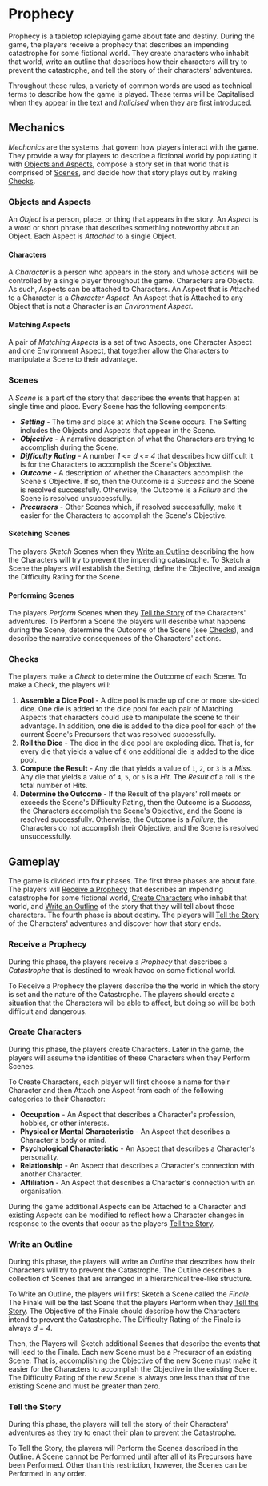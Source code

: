 # Prophecy
Prophecy is a tabletop roleplaying game about fate and destiny.
During the game, the players receive a prophecy that describes an impending catastrophe for some fictional world.
They create characters who inhabit that world, write an outline that describes how their characters will try to prevent the catastrophe, and tell the story of their characters' adventures.

Throughout these rules, a variety of common words are used as technical terms to describe how the game is played.
These terms will be Capitalised when they appear in the text and _Italicised_ when they are first introduced.

## Mechanics    
_Mechanics_ are the systems that govern how players interact with the game.
They provide a way for players to describe a fictional world by populating it with [Objects and Aspects](#objects-and-aspects), compose a story set in that world that is comprised of [Scenes](#scenes), and decide how that story plays out by making [Checks](#checks).

### Objects and Aspects
An _Object_ is a person, place, or thing that appears in the story.
An _Aspect_ is a word or short phrase that describes something noteworthy about an Object.
Each Aspect is _Attached_ to a single Object.

#### Characters
A _Character_ is a person who appears in the story and whose actions will be controlled by a single player throughout the game. Characters are Objects. As such, Aspects can be attached to Characters. An Aspect that is Attached to a Character is a _Character Aspect_.
An Aspect that is Attached to any Object that is not a Character is an _Environment Aspect_.

#### Matching Aspects
A pair of _Matching Aspects_ is a set of two Aspects, one Character Aspect and one Environment Aspect, that together allow the Characters to manipulate a Scene to their advantage.
<!-- Pairs of Matching Aspects are used to determine the size of the Dice Pool when making a Check. -->

<!-- #### Example
Recall that in the previous example, the Characters were trying to convince a guard to let them through a checkpoint and that the Aspect "Sterling Reputation" is Attached to the guard who is on duty when the Characters arrive.
The Aspect "Silver Tongue" is Attached to one of the Characters.
If the Players agree that this combination of Aspects might allow the characters to manipulate the Scene to their advantage, perhaps by suggesting that he guard might be amenable to accepting a bribe offered by the Character, then together they would constitute a pair of Matching Aspects. -->

### Scenes
A _Scene_ is a part of the story that describes the events that happen at single time and place.
Every Scene has the following components:
  - ___Setting___ -
    The time and place at which the Scene occurs. The Setting includes the Objects and Aspects that appear in the Scene.
  - ___Objective___ -
    A narrative description of what the Characters are trying to accomplish during the Scene.
  - ___Difficulty Rating___ -
    A number _1 <= d <= 4_ that describes how difficult it is for the Characters to accomplish the Scene's Objective.
  - ___Outcome___ -
    A description of whether the Characters accomplish the Scene's Objective. If so, then the Outcome is a _Success_ and the Scene is resolved successfully. Otherwise, the Outcome is a _Failure_ and the Scene is resolved unsuccessfully.
  - ___Precursors___ -
    Other Scenes which, if resolved successfully, make it easier for the Characters to accomplish the Scene's Objective.

<!-- #### Example
The Characters want to cross the border between two neighbouring kingdoms. It is dusk when they make their way to a "Remote" border crossing on the outskirts of a small town. The border is patrolled by a detachment of soldiers from the "Local Militia". The soldier on duty when the Characters arrive is well-known in town to have a "Sterling Reputation". The guards are on "High Alert" and it will be fairly difficult for the Characters to convince the guard on duty to let them through the checkpoint. The Difficulty Rating of the scene is _d = 3_. -->

#### Sketching Scenes
The players _Sketch_ Scenes when they [Write an Outline](#write-an-outline) describing the how the Characters will try to prevent the impending catastrophe. To Sketch a Scene the players will establish the Setting, define the Objective, and assign the Difficulty Rating for the Scene.

#### Performing Scenes
The players _Perform_ Scenes when they [Tell the Story](#tell-the-story) of the Characters' adventures.
To Perform a Scene the players will describe what happens during the Scene, determine the Outcome of the Scene (see [Checks](#checks)), and describe the narrative consequences of the Characters' actions.

### Checks
The players make a _Check_ to determine the Outcome of each Scene. To make a Check, the players will:
  1. __Assemble a Dice Pool__ -
     A dice pool is made up of one or more six-sided dice.
     One die is added to the dice pool for each pair of Matching Aspects that characters could use to manipulate the scene to their advantage.
     In addition, one die is added to the dice pool for each of the current Scene's Precursors that was resolved successfully.
  2. __Roll the Dice__ -
     The dice in the dice pool are exploding dice.
     That is, for every die that yields a value of `6` one additional die is added to the dice pool.
  3. __Compute the Result__ -
     Any die that yields a value of `1`, `2`, or `3` is a _Miss_.
     Any die that yields a value of `4`, `5`, or `6` is a _Hit_.
     The _Result_ of a roll is the total number of Hits.
  4. __Determine the Outcome__ -
     If the Result of the players' roll meets or exceeds the Scene's Difficulty Rating, then the Outcome is a _Success_, the Characters accomplish the Scene's Objective, and the Scene is resolved successfully.
     Otherwise, the Outcome is a _Failure_, the Characters do not accomplish their Objective, and the Scene is resolved unsuccessfully.

<!-- ##### Example
The Players are making a Check to determine the Outcome of a Scene that has a Difficulty Rating of _d = 3_.
The Players have identified three pairs of [Matching Aspects](#objects-and-aspects) while Performing the Scene and earned two Reward Dice in the Scenes immediately upstream of the current Scene.
Therefore, the Dice Pool consists of five dice.
When rolled, these dice yield the values {`3`, `6`, `5`, `1`, `6`}.
Because two of the dice yielded a value of `6`, two additional dice are added to the pool.
When rolled, these dice yield the values {`2`,`6`}.
Because one of the dice yielded a value of `6`, one additional die is added to the pool.
When rolled, this die yields the value {`4`}.
So, this roll yields the values {`3`, `6`, `5`, `1`, `6`, `2`, `6`, `4`}.
The Result of this roll is five Hits.
This Result exceeds the Difficulty Rating of the Scene so the Outcome of the Check is a Success.    -->

## Gameplay
The game is divided into four phases.
The first three phases are about fate.
The players will [Receive a Prophecy](#receive-a-prophecy) that describes an impending catastrophe for some fictional world, [Create Characters](#create-characters) who inhabit that world, and [Write an Outline](#write-an-outline) of the story that they will tell about those characters.
The fourth phase is about destiny.
The players will [Tell the Story](#tell-the-story) of the Characters' adventures and discover how that story ends.

### Receive a Prophecy
During this phase, the players receive a _Prophecy_ that describes a _Catastrophe_ that is destined to wreak havoc on some fictional world.

To Receive a Prophecy the players describe the the world in which the story is set and the nature of the Catastrophe.
The players should create a situation that the Characters will be able to affect, but doing so will be both difficult and dangerous.

<!-- To Receive the Prophecy, the Players will roll a six-sided die (1d6) to select a random Genre from the [Genre Table](#genre-table) and then roll a six-sided die (1d6) to select a random Catastrophe from the [Catastrophe Table](#catastrophe-table).

### Genre Table
  1. Fantasy
  2. Science Fiction
  3. Horror
  4. Romance
  5. Adventure
  6. Mystery

### Catastrophe Table
  1. War
  2. Revolution
  3. Disease
  4. Natural Disaster
  5. Resource Depletion
  6. Climate Change -->

### Create Characters
During this phase, the players create Characters.
Later in the game, the players will assume the identities of these Characters when they Perform Scenes.

To Create Characters, each player will first choose a name for their Character and then Attach one Aspect from each of the following categories to their Character:
   - __Occupation__ -
     An Aspect that describes a Character's profession, hobbies, or other interests.
   - __Physical or Mental Characteristic__ -
     An Aspect that describes a Character's body or mind.
   - __Psychological Characteristic__ -
     An Aspect that describes a Character's personality.
   - __Relationship__ -
     An Aspect that describes a Character's connection with another Character.
   - __Affiliation__ -
     An Aspect that describes a Character's connection with an organisation.

During the game additional Aspects can be Attached to a Character and existing Aspects can be modified to reflect how a Character changes in response to the events that occur as the players [Tell the Story](#tell-the-story).

### Write an Outline
During this phase, the players will write an _Outline_ that describes how their Characters will try to prevent the Catastrophe.
The Outline describes a collection of Scenes that are arranged in a hierarchical tree-like structure.

To Write an Outline, the players will first Sketch a Scene called the _Finale_.
The Finale will be the last Scene that the players Perform when they [Tell the Story](#tell-the-story).
The Objective of the Finale should describe how the Characters intend to prevent the Catastrophe.
The Difficulty Rating of the Finale is always _d = 4_.

Then, the Players will Sketch additional Scenes that describe the events that will lead to the Finale.
Each new Scene must be a Precursor of an existing Scene.
That is, accomplishing the Objective of the new Scene must make it easier for the Characters to accomplish the Objective in the existing Scene.
The Difficulty Rating of the new Scene is always one less than that of the existing Scene and must be greater than zero.


<!-- #### Example
```mermaid
graph TB;
  n0("Destroy the Death Star (4)");
  n0 ---- n1("Engage the enemy fighters (3)");
  n0 ----- n2("Find a critical weakness (3)");
           n2 --- n4("Rescue Princess Leia (2)");
           n2 ---- n5("Deliver the schematics to the rebels (2)");
                   n5 ---- n7("Find Obi-Wan Kenobi (1)");
  n0 --- n3("Use The Force (3)");
         n3 ------- n6("Train to become a Jedi (2)");
```

--- -->

### Tell the Story
During this phase, the players will tell the story of their Characters' adventures as they try to enact their plan to prevent the Catastrophe.

To Tell the Story, the players will Perform the Scenes described in the Outline. A Scene cannot be Performed until after all of its Precursors have been Performed. Other than this restriction, however, the Scenes can be Performed in any order.

<!-- To Perform a Scene, the players will:
   1. __Investigate the Scene__ -
     The players describe the Objects and Aspects that the Characters might encounter in the Scene.
   2. __Make a Check__ -
     The players identify pairs of Matching Aspects and make a Check to determine the Outcome of the Scene.
   3. __Interpret the Outcome__ -
     The players describe the Characters' actions in the Scene, how they led to the specified Outcome, and the narrative consequences of their actions.   -->

<!-- ## Time Limits
The Story should be tightly focused on the Finale.
To encourage this kind of storytelling, the Players should adhere to the following guiding principles:
   - __Short Scenes__ -
     Each Scene should be Performed in no more than eight minutes of real time.
   - __Simple Structures__ -
     The [Outline](#outline) should consist of no more than eight [Scenes](#scenes).

--- -->

<!-- ## Acknowledgements
Thanks to everyone who helped refine the design of Prophecy:
  - Keydan Bruce
  - Farzana Choudhury
  - Michael Cromer
  - Dannielle Harden
  - Sarah Hewat
  - Scott Joblin
  - Kira Purcell
  - Luke Purcell
  - Jo Stephenson
  - Brett Witty -->
